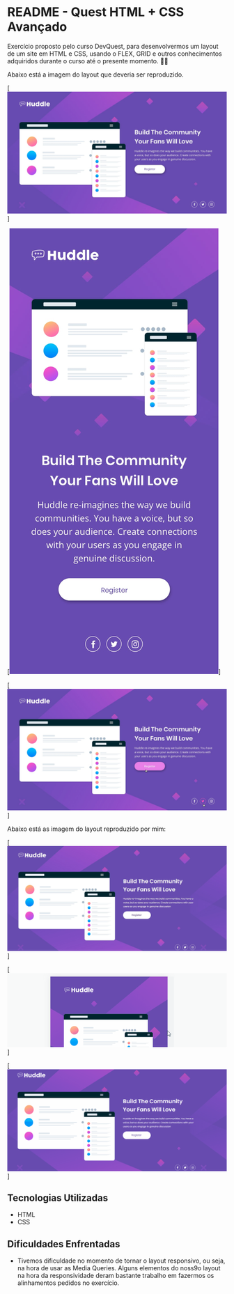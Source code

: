 # README - Quest HTML + CSS Avançado
Exercício proposto pelo curso DevQuest, para desenvolvermos um layout de um site em HTML e CSS, usando o FLEX, GRID e outros conhecimentos adquiridos durante o curso até o presente momento. 🚀🚀 

Abaixo está a imagem do layout que deveria ser reproduzido.

[<img src="./design/desktop-design.jpg" alt="layout desktop">]

[<img src="./design/mobile-design.jpg" alt="layout desktopmobile">]

[<img src="./design/active-states.jpg" alt="layout desktop">]


Abaixo está as imagem do layout reproduzido por mim: 

[<img src="./design/01.jpg" alt="Layout Desktop Reproduzido">]

[<img src="./design/02.gif" alt="Layout Mobile Reproduzido">]

[<img src="./design/03.gif" alt="Layout Reproduzido Hover">]



## Tecnologias Utilizadas
- HTML
- CSS

## Dificuldades Enfrentadas
- Tivemos dificuldade no momento de tornar o layout responsivo, ou seja, na hora de usar as Media Queries. Alguns elementos do noss9o layout na hora da responsividade deram bastante trabalho em fazermos os alinhamentos pedidos no exercício.
